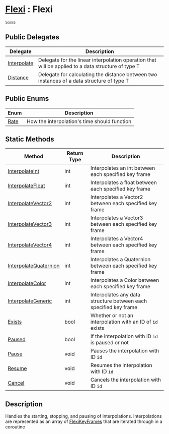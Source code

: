 # [Flexi](../Docs.md) : Flexi
<sub><sup>[Source](../../Source/Flexi.cs)</sup></sub>

## Public Delegates
| Delegate | Description |
| - | - |
| [Interpolate](Interpolate.md) | Delegate for the linear interpolation operation that will be applied to a data structure of type T |
| [Distance](Distance.md) | Delegate for calculating the distance between two instances of a data structure of type T |

## Public Enums
| Enum | Description |
| - | - |
| [Rate](Rate.md) | How the interpolation's time should function |

## Static Methods
| Method | Return Type | Description |
| - | - | - |
| [InterpolateInt](InterpolateInt.md) | int | Interpolates an int between each specified key frame |
| [InterpolateFloat](InterpolateFloat.md) | int | Interpolates a float between each specified key frame |
| [InterpolateVector2](InterpolateVector2.md) | int | Interpolates a Vector2 between each specified key frame |
| [InterpolateVector3](InterpolateVector3.md) | int | Interpolates a Vector3 between each specified key frame |
| [InterpolateVector4](InterpolateVector4.md) | int | Interpolates a Vector4 between each specified key frame |
| [InterpolateQuaternion](InterpolateQuaternion.md) | int | Interpolates a Quaternion between each specified key frame |
| [InterpolateColor](InterpolateColor.md) | int | Interpolates a Color between each specified key frame |
| [InterpolateGeneric](InterpolateGeneric.md) | int | Interpolates any data structure between each specified key frame |
| [Exists](Exists.md) | bool | Whether or not an interpolation with an ID of `id` exists |
| [Paused](Paused.md) | bool | If the interpolation with ID `id` is paused or not |
| [Pause](Pause.md) | void | Pauses the interpolation with ID `id` |
| [Resume](Resume.md) | void | Resumes the interpolation with ID `id` |
| [Cancel](Cancel.md) | void | Cancels the interpolation with ID `id` |

## Description
Handles the starting, stopping, and pausing of interpolations. Interpolations are represented as an array of [FlexiKeyFrames](../FlexiKeyFrame/FlexiKeyFrame.md) that are iterated through in a coroutine
